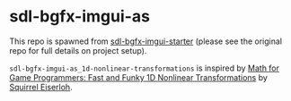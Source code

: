 # sdl-bgfx-imgui-as

This repo is spawned from [sdl-bgfx-imgui-starter](https://github.com/pr0g/sdl-bgfx-imgui-starter) (please see the original repo for full details on project setup).

`sdl-bgfx-imgui-as_1d-nonlinear-transformations` is inspired by [Math for Game Programmers: Fast and Funky 1D Nonlinear Transformations](https://youtu.be/mr5xkf6zSzk) by [Squirrel Eiserloh](https://twitter.com/SquirrelTweets).
